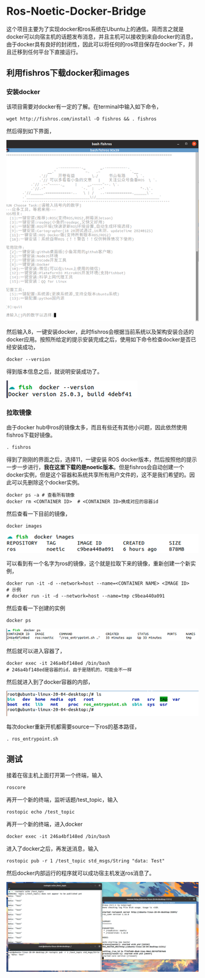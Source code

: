 
# Ros-Noetic-Docker-Bridge

这个项目主要为了实现docker和ros系统在Ubuntu上的通信。简而言之就是docker可以向宿主机的话题发布消息，并且主机可以接收到来自docker的消息，由于docker具有良好的封闭性，因此可以将任何的ros项目保存在docker下，并且迁移到任何平台下直接运行。



## 利用fishros下载docker和images

### 安装docker

该项目需要对docker有一定的了解。在terminal中输入如下命令，

```shell
wget http://fishros.com/install -O fishros && . fishros
```

然后得到如下界面，

<img src="./assets/image-20240306174537980.png" alt="image-20240306174537980" style="zoom:67%;" />

然后输入8，一键安装docker，此时fishros会根据当前系统以及架构安装合适的docker应用。按照所给定的提示安装完成之后，使用如下命令检查docker是否已经安装成功，

```shell
docker --version
```

得到版本信息之后，就说明安装成功了。

![image-20240306174644591](./assets/image-20240306174644591.png)



### 拉取镜像

由于docker hub中ros的镜像太多，而且有些还有其他小问题，因此依然使用fishros下载好镜像。

```
. fishros
```

得到了刚刚的界面之后，选择11，一键安装 ROS docker版本，然后按照他的提示一步一步进行，**我在这里下载的是noetic版本**。但是fishros会自动创建一个docker实例，但是这个容器和系统共享所有用户文件的，这不是我们希望的。因此可以先删除这个docker实例。

```shell
docker ps -a # 查看所有镜像
docker rm <CONTAINER ID>  # <CONTAINER ID>换成对应的容器id
```

然后查看一下目前的镜像，

```shell
docker images  
```

![image-20240306175357205](./assets/image-20240306175357205.png)

可以看到有一个名字为ros的镜像，这个就是拉取下来的镜像，重新创建一个新实例，

```shell
docker run -it -d --network=host --name=<CONTAINER NAME> <IMAGE ID>
# 示例
# docker run -it -d --network=host --name=tmp c9bea440a091
```

然后查看一下创建的实例

```shell
docker ps
```

![image-20240306175658740](./assets/image-20240306175658740.png)

然后就可以进入容器了，

```shell
docker exec -it 246a4bf148ed /bin/bash
# 246a4bf148ed是容器的id，由于是随机的，可能会不一样
```

然后就进入到了docker容器的内部，

![image-20240306180005964](./assets/image-20240306180005964.png)

每次docker重新开机都需要source一下ros的基本路径，

```shell
. ros_entrypoint.sh
```



## 测试

接着在宿主机上面打开第一个终端，输入

```shell
roscore
```

再开一个新的终端，监听话题/test_topic，输入

```
rostopic echo /test_topic
```

再开一个新的终端，进入docker

```shell
docker exec -it 246a4bf148ed /bin/bash
```

进入了docker之后，再发送消息，输入

```shell
rostopic pub -r 1 /test_topic std_msgs/String "data: Test"
```

然后docker内部运行的程序就可以成功宿主机发送ros消息了。

![image-20240306180618281](./assets/image-20240306180618281.png)
